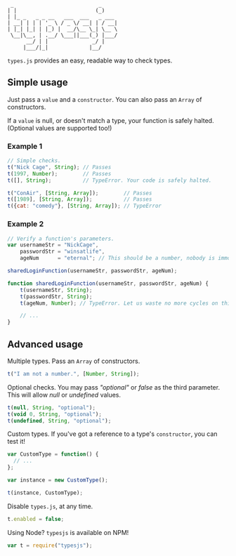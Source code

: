 ```
 _                           _
| |                         (_)
| |_ _   _ _ __   ___  ___   _ ___ 
| __| | | | '_ \ / _ \/ __| | / __|
| |_| |_| | |_) |  __/\__ \_| \__ \
 \__|\__, | .__/ \___||___(_) |___/
      __/ | |              _/ |
     |___/|_|             |__/

```

`types.js` provides an easy, readable way to check types.

## Simple usage

Just pass a `value` and a `constructor`. You can also pass an `Array` of constructors.

If a `value` is null, or doesn't match a type, your function is safely halted. (Optional values are supported too!)

### Example 1
```js
// Simple checks.
t("Nick Cage", String); // Passes
t(1997, Number);        // Passes
t([], String);          // TypeError. Your code is safely halted.

t("ConAir", [String, Array]);        // Passes
t([1989], [String, Array]);          // Passes
t({cat: "comedy"}, [String, Array]); // TypeError
```

### Example 2
```js
// Verify a function's parameters.
var usernameStr = "NickCage",
    passwordStr = "winsatlife",
    ageNum      = "eternal"; // This should be a number, nobody is immortal... right?

sharedLoginFunction(usernameStr, passwordStr, ageNum);

function sharedLoginFunction(usernameStr, passwordStr, ageNum) {
    t(usernameStr, String);
    t(passwordStr, String);
    t(ageNum, Number); // TypeError. Let us waste no more cycles on this function.

    // ...
}

```

## Advanced usage

Multiple types. Pass an `Array` of constructors.

```js
t("I am not a number.", [Number, String]);
```

Optional checks. You may pass *"optional"* or *false* as the third parameter.
This will allow *null* or *undefined* values.

```js
t(null, String, "optional");
t(void 0, String, "optional");
t(undefined, String, "optional");
```

Custom types. If you've got a reference to a type's `constructor`, you can test it!

```js
var CustomType = function() {
  // ...
};

var instance = new CustomType();

t(instance, CustomType);
```

Disable `types.js`, at any time.

```js
t.enabled = false;
```

Using Node? `typesjs` is available on NPM!

```js
var t = require("typesjs");
```